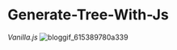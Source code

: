 # Generate-Tree-With-Js

*Vanilla.js*
![bloggif_615389780a339](https://user-images.githubusercontent.com/69784004/135168563-0955d4d6-1693-41d2-9075-9767cd42e804.gif)
